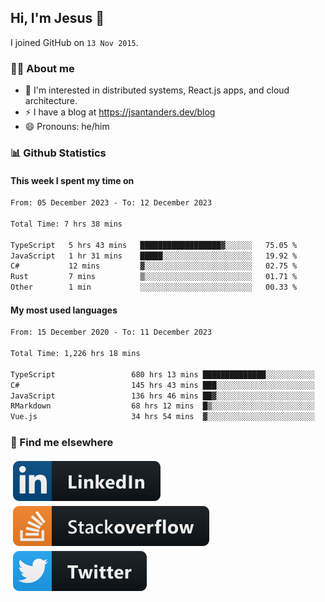 ## Hi, I'm Jesus 👋

I joined GitHub on `13 Nov 2015`.

<!-- Talking about you -->

### 👨‍💻 About me

- 👦 I'm interested in distributed systems, React.js apps, and cloud architecture.
- ⚡️ I have a blog at <https://jsantanders.dev/blog>
- 😄 Pronouns: he/him

### 📊 Github Statistics

#### This week I spent my time on

<!--START_SECTION:weekly-->

```txt
From: 05 December 2023 - To: 12 December 2023

Total Time: 7 hrs 38 mins

TypeScript   5 hrs 43 mins   ██████████████████▓░░░░░░   75.05 %
JavaScript   1 hr 31 mins    █████░░░░░░░░░░░░░░░░░░░░   19.92 %
C#           12 mins         ▓░░░░░░░░░░░░░░░░░░░░░░░░   02.75 %
Rust         7 mins          ▒░░░░░░░░░░░░░░░░░░░░░░░░   01.71 %
Other        1 min           ░░░░░░░░░░░░░░░░░░░░░░░░░   00.33 %
```

<!--END_SECTION:weekly-->

#### My most used languages

<!--START_SECTION:alltime-->

```txt
From: 15 December 2020 - To: 11 December 2023

Total Time: 1,226 hrs 18 mins

TypeScript                 680 hrs 13 mins ██████████████░░░░░░░░░░░   55.47 %
C#                         145 hrs 43 mins ███░░░░░░░░░░░░░░░░░░░░░░   11.88 %
JavaScript                 136 hrs 46 mins ██▓░░░░░░░░░░░░░░░░░░░░░░   11.15 %
RMarkdown                  68 hrs 12 mins  █▒░░░░░░░░░░░░░░░░░░░░░░░   05.56 %
Vue.js                     34 hrs 54 mins  ▓░░░░░░░░░░░░░░░░░░░░░░░░   02.85 %
```

<!--END_SECTION:alltime-->

### 📢 Find me elsewhere

<p>
  <a target="_blank" href="https://linkedin.com/in/jsantanders">
    <img src="https://github.com/jsantanders/jsantanders/blob/master/img/linkedin.svg" alt="LinkedIn" style="vertical-align:top; margin:4px">
  </a>
  
  <a target="_blank" href="https://stackoverflow.com/users/7318331/jesus-santander">
    <img src="https://github.com/jsantanders/jsantanders/blob/master/img/stackoverflow.svg" alt="StackOverflow" style="vertical-align:top; margin:4px">
  </a>
  
  <a target="_blank" href="http://twitter.com/jsantanders">
    <img src="https://github.com/jsantanders/jsantanders/blob/master/img/twitter.svg" alt="Twitter" style="vertical-align:top; margin:4px">
  </a>
</p>
